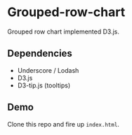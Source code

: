 
Grouped-row-chart
=====
Grouped row chart implemented D3.js.

## Dependencies
* Underscore / Lodash
* D3.js
* D3-tip.js (tooltips)

## Demo
Clone this repo and fire up `index.html`.
